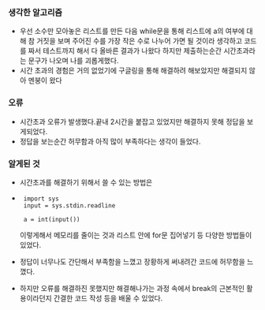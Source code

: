 ### 생각한 알고리즘
 - 우선 소수만 모아놓은 리스트를 만든 다음 while문을 통해 리스트에 a의 여부에 대해 참 거짓을 보며 주어진 수를 가장 작은 수로 나누어 가면 될 것이라 생각하고 코드를 짜서 테스트까지 해서 다 올바른 결과가 나왔다 하지만 제출하는순간 시간초과라는 문구가 나오며 나를 괴롭게했다.
 - 시간 초과의 경험은 거의 없었기에 구글링을 통해 해결하려 해보았지만 해결되지 않아 멘붕이 왔다


### 오류
 - 시간초과 오류가 발생했다.끝내 2시간을 붙잡고 있었지만 해결하지 못해 정답을 보게되었다.
 - 정답을 보는순간 허무함과 아직 많이 부족하다는 생각이 들었다.

### 알게된 것
 - 시간초과를 해결하기 위해서 쓸 수 있는 방법은
 -      import sys
        input = sys.stdin.readline

        a = int(input())
    이렇게해서 메모리를 줄이는 것과 리스트 안에 for문 집어넣기 등 다양한 방법들이 있었다.

- 정답이 너무나도 간단해서 부족함을 느꼈고 장황하게 써내려간 코드에 허무함을 느꼈다.
- 하지만 오류를 해결하진 못했지만 해결해나가는 과정 속에서 break의 근본적인 활용이라던지 간결한 코드 작성 등을 배울 수 있었다.
